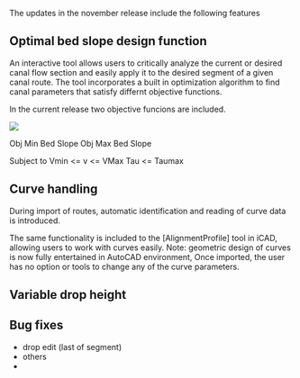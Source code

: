 The updates in the november release include the following features

## Optimal bed slope design function
An interactive tool allows users to critically analyze the current or desired canal flow section and easily apply it to the desired segment of a given canal route. The tool incorporates a built in optimization algorithm to find canal parameters that satisfy differnt objective functions. 

In the current release two objective funcions are included.

<img src="https://render.githubusercontent.com/render/math?math=e^{i \pi} = -1">

Obj Min Bed Slope
Obj Max Bed Slope

Subject to 
Vmin <= v <= VMax
Tau <= Taumax

## Curve handling
During import of routes, automatic identification and reading of curve data is introduced. 

The same functionality is included to the [AlignmentProfile] tool in iCAD, allowing users to work with curves easily.
Note: geometric design of curves is now fully entertained in AutoCAD environment, Once imported, the user has no option or tools to change any of the curve parameters.

## Variable drop height


## Bug fixes
- drop edit (last of segment)
- others
- 

